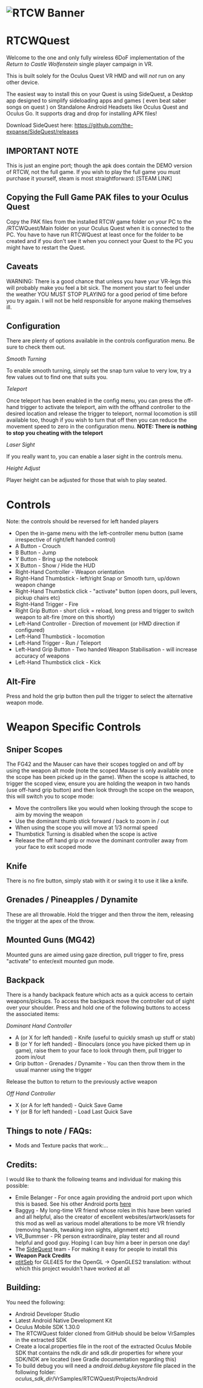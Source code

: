 ![RTCW Banner](https://github.com/DrBeef/RTCWQuest/blob/master/assets/RTCW.PNG)
====

RTCWQuest
==========

Welcome to the one and only fully wireless 6DoF implementation of the _Return to Castle Wolfenstein_ single player campaign in VR.

This is built solely for the Oculus Quest VR HMD and will *not* run on any other device.

The easiest way to install this on your Quest is using SideQuest, a Desktop app designed to simplify sideloading apps and games ( even beat saber songs on quest ) on Standalone Android Headsets like Oculus Quest and Oculus Go. It supports drag and drop for installing APK files!

Download SideQuest here:
https://github.com/the-expanse/SideQuest/releases



IMPORTANT NOTE
--------------

This is just an engine port; though the apk does contain the DEMO version of RTCW, not the full game. If you wish to play the full game you must purchase it yourself, steam is most straightforward:  [STEAM LINK]


Copying the Full Game PAK files to your Oculus Quest
----------------------------------------------------

Copy the PAK files from the installed RTCW game folder on your PC to the /RTCWQuest/Main folder on your Oculus Quest when it is connected to the PC. You have to have run RTCWQuest at least once for the folder to be created and if you don't see it when you connect your Quest to the PC you might have to restart the Quest.


Caveats
-------

WARNING:  There is a good chance that unless you have your VR-legs this will probably make you feel a bit sick. The moment you start to feel under the weather YOU MUST STOP PLAYING for a good period of time before you try again. I will not be held responsible for anyone making themselves ill.

Configuration
-------------

There are plenty of options available in the controls configuration menu. Be sure to check them out.

*Smooth Turning*

To enable smooth turning, simply set the snap turn value to very low, try a few values out to find one that suits you.

*Teleport*

Once teleport has been enabled in the config menu, you can press the off-hand trigger to activate the teleport, aim with the offhand controller to the desired location and release the trigger to teleport, normal locomotion is still available too, though if you wish to turn that off then you can reduce the movement speed to zero in the configuration menu.
**NOTE: There is nothing to stop you cheating with the teleport**

*Laser Sight*

If you really want to, you can enable a laser sight in the controls menu.

*Height Adjust*

Player height can be adjusted for those that wish to play seated.


Controls
========

Note: the controls should be reversed for left handed players

* Open the in-game menu with the left-controller menu button (same irrespective of right/left handed control)
* A Button - Crouch
* B Button - Jump
* Y Button - Bring up the notebook
* X Button - Show / Hide the HUD
* Right-Hand Controller - Weapon orientation
* Right-Hand Thumbstick - left/right Snap or Smooth turn, up/down weapon change
* Right-Hand Thumbstick click - "activate" button (open doors, pull levers, pickup chairs etc)
* Right-Hand Trigger - Fire
* Right Grip Button - short click = reload, long press and trigger to switch weapon to alt-fire (more on this shortly)
* Left-Hand Controller - Direction of movement (or HMD direction if configured)
* Left-Hand Thumbstick - locomotion
* Left-Hand Trigger - Run / Teleport
* Left-Hand Grip Button - Two handed Weapon Stabilisation - will increase accuracy of weapons
* Left-Hand Thumbstick click - Kick


Alt-Fire
--------

Press and hold the grip button then pull the trigger to select the alternative weapon mode.


Weapon Specific Controls
========================

Sniper Scopes
-------------

The FG42 and the Mauser can have their scopes toggled on and off by using the weapon alt mode (note the scoped Mauser is only available once the scope has been picked up in the game). When the scope is attached, to trigger the scoped view, ensure you are holding the weapon in two hands (use off-hand grip button) and then look through the scope on the weapon, this will switch you to scope mode:

* Move the controllers like you would when looking through the scope to aim by moving the weapon
* Use the dominant thumb stick forward / back to zoom in / out
* When using the scope you will move at 1/3 normal speed
* Thumbstick Turning is disabled when the scope is active
* Release the off hand grip or move the dominant controller away from your face to exit scoped mode


Knife
-----

There is no fire button, simply stab with it or swing it to use it like a knife.


Grenades / Pineapples / Dynamite
--------------------------------

These are all throwable. Hold the trigger and then throw the item, releasing the trigger at the apex of the throw.


Mounted Guns (MG42)
-------------------

Mounted guns are aimed using gaze direction, pull trigger to fire, press "activate" to enter/exit mounted gun mode.



Backpack
--------

There is a handy backpack feature which acts as a quick access to certain weapons/pickups. To access the backpack move the controller out of sight over your shoulder. 
Press and hold one of the following buttons to access the associated items:

*Dominant Hand Controller*

* A (or X for left handed) - Knife (useful to quickly smash up stuff or stab)
* B (or Y for left handed) - Binoculars (once you have picked them up in game), raise them to your face to look through them, pull trigger to zoom in/out
* Grip button - Grenades / Dynamite - You can then throw them in the usual manner using the trigger

Release the button to return to the previously active weapon

*Off Hand Controller*

* X (or A for left handed) - Quick Save Game
* Y (or B for left handed) - Load Last Quick Save


Things to note / FAQs:
----------------------

* Mods and Texture packs that work:...


Credits:
--------

I would like to thank the following teams and individual for making this possible:


* Emile Belanger - For once again providing the android port upon which this is based. See his other Android ports [here](http://www.beloko.com/)
* Baggyg - My long-time VR friend whose roles in this have been varied and all helpful, also the creator of excellent websites/artwork/assets for this mod as well as various  model alterations to be more VR friendly (removing hands, tweaking iron sights, alignment etc)
* VR_Bummser - PR person extraordinaire, play tester and all round helpful and good guy. Hoping I can buy him a beer in person one day!
* The [SideQuest](https://sidequestvr.com/#/news) team - For making it easy for people to install this
* **Weapon Pack Credits**
* [ptitSeb](https://github.com/ptitSeb/gl4es) for GLE4ES for the OpenGL -> OpenGLES2 translation: without which this project wouldn't have worked at all


Building:
---------

You need the following:

* Android Developer Studio
* Latest Android Native Development Kit
* Oculus Mobile SDK 1.30.0
* The RTCWQuest folder cloned from GitHub should be below VrSamples in the extracted SDK
* Create a local.properties file in the root of the extracted Oculus Mobile SDK that contains the ndk.dir and sdk.dir properties for where your SDK/NDK are located (see Gradle documentation regarding this)
* To build debug you will need a _android.debug.keystore_ file placed in the following folder:
_oculus_sdk_dir_/VrSamples/RTCWQuest/Projects/Android
